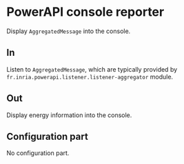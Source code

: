 # PowerAPI console reporter

Display `AggregatedMessage` into the console.

## In

Listen to `AggregatedMessage`, which are typically provided by `fr.inria.powerapi.listener.listener-aggregator` module.

## Out

Display energy information into the console.

## Configuration part

No configuration part.

